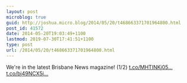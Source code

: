 ```yaml
---
layout: post
microblog: true
guid: http://joshua.micro.blog/2014/05/20/t468663371701964800.html
post_id: 41572
date: 2014-05-20T19:03:49+1100
lastmod: 2019-07-30T17:41:51+1100
type: post
url: /2014/05/20/t468663371701964800.html
---
```

We're in the latest Brisbane News magazine! (1/2) [t.co/MHTINKj05...](http://t.co/MHTINKj056) [t.co/bj49NCX5j...](http://t.co/bj49NCX5je)
